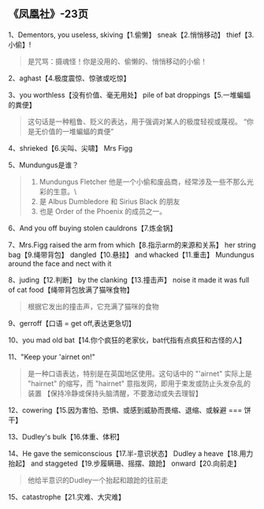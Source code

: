 
## 《凤凰社》-23页

1、Dementors, you useless, skiving【1.偷懒】 sneak【2.悄悄移动】 thief【3.小偷】!

> 是咒骂：摄魂怪！你是没用的、偷懒的、悄悄移动的小偷！

2、aghast【4.极度震惊、惊骇或吃惊】

3、you worthless【没有价值、毫无用处】 pile of bat droppings【5.一堆蝙蝠的粪便】
> 这句话是一种粗鲁、贬义的表达，用于强调对某人的极度轻视或蔑视。
> “你是无价值的一堆蝙蝠的粪便”

4、shrieked【6.尖叫、尖啸】 Mrs Figg

5、Mundungus是谁？
> 1. Mundungus Fletcher 他是一个小偷和废品商，经常涉及一些不那么光彩的生意。\
> 2. 是 Albus Dumbledore 和 Sirius Black 的朋友
> 3. 也是 Order of the Phoenix 的成员之一。


6、And you off buying stolen cauldrons【7.炼金锅】

7、Mrs.Figg raised the arm from which【8.指示arm的来源和关系】 her string bag【9.绳带背包】 dangled【10.悬挂】 and whacked【11.重击】 Mundungus around the face and nect with it

8、juding【12.判断】 by the clanking【13.撞击声】 noise it made it was full of cat food【绳带背包放满了猫咪食物】
> 根据它发出的撞击声，它充满了猫咪的食物

9、gerroff【口语 = get off,表达更急切】

10、you mad old bat【14.你个疯狂的老家伙，bat代指有点疯狂和古怪的人】

11、"Keep your 'airnet on!" 
> 是一种口语表达，特别是在英国地区使用。这句话中的 "'airnet" 实际上是 "hairnet" 的缩写，而 "hairnet" 意指发网，即用于束发或防止头发杂乱的装置
> 【保持冷静或保持头脑清醒，不要激动或失去理智】

12、cowering【15.因为害怕、恐惧、或感到威胁而畏缩、退缩、或躲避 === 饼干】

13、Dudley's bulk【16.体重、体积】

14、He gave the semiconscious【17.半-意识状态】 Dudley a heave【18.用力抬起】 and staggeted【19.步履瞒珊、摇摆、踉跄】 onward【20.向前走】
> 他给半意识的Dudley一个抬起和踉跄的往前走

15、catastrophe【21.灾难、大灾难】



